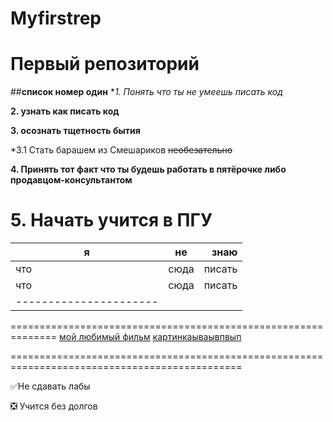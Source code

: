 # Myfirstrep
Первый репозиторий
==========================================================================
##**список номер один**
**1. Понять что ты не умеешь писать код*

**2.  узнать как писать код**

**3. осознать тщетность бытия**

*3.1 Стать барашем из Смешариков ~~необезательно~~

**4. Принять тот факт что ты будешь работать в пятёрочке либо продавцом-консультантом**

**5. Начать учится в ПГУ**
=================================================================================

| я | не | знаю |
|----------------|:---------:|----------------:|
| что | сюда | писать |
| что | сюда | писать |
|----------------------|
==============================================================
[мой любимый фильм](https://www.kinopoisk.ru/film/86326/)
[картинкаываывпвып](https://i.ytimg.com/vi/t0WogjCiO3g/maxres2.jpg?sqp=-oaymwEoCIAKENAF8quKqQMcGADwAQH4Ac4FgAL0BYoCDAgAEAEYZSBbKEowDw==&rs=AOn4CLBL5Jsdt5J839pkSfVJY1LZoltcYA)

==============================================================================================

:white_check_mark:Не сдавать лабы

:negative_squared_cross_mark: Учится без долгов
